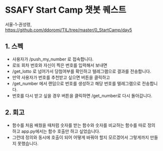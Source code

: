 # SSAFY Start Camp 챗봇 퀘스트

서울-1-권성령, https://github.com/ddoromi/TIL/tree/master/0_StartCamp/day5

## 1.  스펙

* 사용자가 /push_my_number 로 접속합니다.
* 로또 회차 번호와 자신이 찍은 번호를 입력해서 보내면
* /get_lotto 로 넘어가서 당첨여부를 확인하고 텔레그램으로 결과를 전송합니다.
* 만약 사용자가 번호를 추천받고 싶으면 버튼을 클릭하고 
* /get_number 에서 랜덤으로 번호를 생성하고 해당 번호를 텔레그램으로 전송합니다.
* 번호를 다시 받고 싶을 경우 버튼을 클릭하면 /get_number로 다시 돌아갑니다.

## 2.  회고
- 함수를 처음 배웠을 때처럼 숫자를 받는 함수와 숫자를 비교하는 함수를 따로 정의하고 app.py에서는 함수 호출만 하고 싶었습니다. 
- 그런데 정의와 동시에 호출이 되어 어떻게 바꿔야 할지 모르겠어서 그렇게까지 만들지 못했습니다.
